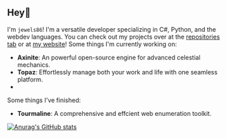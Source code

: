 ## Hey👋
I'm `jewels86`! I'm a versatile developer specializing in C#, Python, and the webdev languages. 
You can check out my projects over at the [repositories tab](https://github.com/jewels86?tab=repositories) or at [my website](https://jewels86.me)!
Some things I'm currently working on:
- **Axinite**: An powerful open-source engine for advanced celestial mechanics.
- **Topaz**: Effortlessly manage both your work and life with one seamless platform.
- 
Some things I've finished:
- **Tourmaline**: A comprehensive and effcient web enumeration toolkit.

[![Anurag's GitHub stats](https://github-readme-stats.vercel.app/api?username=jewels86&show_icons=true&theme=radical)](https://github.com/anuraghazra/github-readme-stats)
